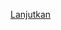 [Lanjutkan](https://api-dev1.tambahisi.com/callback?productCode=112233&amount=100000&organizationCode=BAZNAZ&name=Hamba%20Allah&phoneNumber=085312000001&programCode=ABC)
